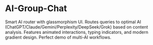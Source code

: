 # AI-Group-Chat
Smart AI router with glassmorphism UI. Routes queries to optimal AI (ChatGPT/Claude/Gemini/Perplexity/DeepSeek/Grok) based on content analysis. Features animated interactions, typing indicators, and modern gradient design. Perfect demo of multi-AI workflows.
